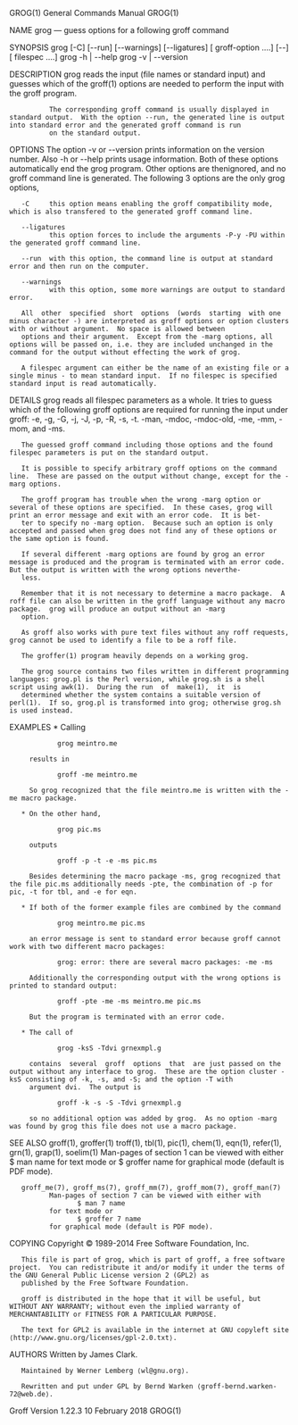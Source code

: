 GROG(1)                                                                                 General Commands Manual                                                                                GROG(1)

NAME
       grog — guess options for a following groff command

SYNOPSIS
       grog [-C] [--run] [--warnings] [--ligatures] [ groff-option ....]  [--] [ filespec ....]
       grog -h | --help
       grog -v | --version

DESCRIPTION
       grog reads the input (file names or standard input) and guesses which of the groff(1) options are needed to perform the input with the groff program.

              The corresponding groff command is usually displayed in standard output.  With the option --run, the generated line is output into standard error and the generated groff command is run
              on the standard output.

OPTIONS
       The option -v or --version prints information on the version number.  Also -h or --help prints usage information.  Both of these options automatically end the grog program.  Other options are
       thenignored, and no groff command line is generated.  The following 3 options are the only grog options,

       -C     this option means enabling the groff compatibility mode, which is also transfered to the generated groff command line.

       --ligatures
              this option forces to include the arguments -P-y -PU within the generated groff command line.

       --run  with this option, the command line is output at standard error and then run on the computer.

       --warnings
              with this option, some more warnings are output to standard error.

       All  other  specified  short  options  (words  starting  with one minus character -) are interpreted as groff options or option clusters with or without argument.  No space is allowed between
       options and their argument.  Except from the -marg options, all options will be passed on, i.e. they are included unchanged in the command for the output without effecting the work of grog.

       A filespec argument can either be the name of an existing file or a single minus - to mean standard input.  If no filespec is specified standard input is read automatically.

DETAILS
       grog reads all filespec parameters as a whole.  It tries to guess which of the following groff options are required for running the input under groff: -e, -g, -G, -j,  -J,  -p,  -R,  -s,  -t.
       -man, -mdoc, -mdoc-old, -me, -mm, -mom, and -ms.

       The guessed groff command including those options and the found filespec parameters is put on the standard output.

       It is possible to specify arbitrary groff options on the command line.  These are passed on the output without change, except for the -marg options.

       The groff program has trouble when the wrong -marg option or several of these options are specified.  In these cases, grog will print an error message and exit with an error code.  It is bet‐
       ter to specify no -marg option.  Because such an option is only accepted and passed when grog does not find any of these options or the same option is found.

       If several different -marg options are found by grog an error message is produced and the program is terminated with an error code.  But the output is written with the wrong options neverthe‐
       less.

       Remember that it is not necessary to determine a macro package.  A roff file can also be written in the groff language without any macro package.  grog will produce an output without an -marg
       option.

       As groff also works with pure text files without any roff requests, grog cannot be used to identify a file to be a roff file.

       The groffer(1) program heavily depends on a working grog.

       The grog source contains two files written in different programming languages: grog.pl is the Perl version, while grog.sh is a shell script using awk(1).  During the run  of  make(1),  it  is
       determined whether the system contains a suitable version of perl(1).  If so, grog.pl is transformed into grog; otherwise grog.sh is used instead.

EXAMPLES
       * Calling

                grog meintro.me

         results in

                groff -me meintro.me

         So grog recognized that the file meintro.me is written with the -me macro package.

       * On the other hand,

                grog pic.ms

         outputs

                groff -p -t -e -ms pic.ms

         Besides determining the macro package -ms, grog recognized that the file pic.ms additionally needs -pte, the combination of -p for pic, -t for tbl, and -e for eqn.

       * If both of the former example files are combined by the command

                grog meintro.me pic.ms

         an error message is sent to standard error because groff cannot work with two different macro packages:

                grog: error: there are several macro packages: -me -ms

         Additionally the corresponding output with the wrong options is printed to standard output:

                groff -pte -me -ms meintro.me pic.ms

         But the program is terminated with an error code.

       * The call of

                grog -ksS -Tdvi grnexmpl.g

         contains  several  groff  options  that  are just passed on the output without any interface to grog.  These are the option cluster -ksS consisting of -k, -s, and -S; and the option -T with
         argument dvi.  The output is

                groff -k -s -S -Tdvi grnexmpl.g

         so no additional option was added by grog.  As no option -marg was found by grog this file does not use a macro package.

SEE ALSO
       groff(1), groffer(1) troff(1), tbl(1), pic(1), chem(1), eqn(1), refer(1), grn(1), grap(1), soelim(1)
              Man-pages of section 1 can be viewed with either
                     $ man name
              for text mode or
                     $ groffer name
              for graphical mode (default is PDF mode).

       groff_me(7), groff_ms(7), groff_mm(7), groff_mom(7), groff_man(7)
              Man-pages of section 7 can be viewed with either with
                     $ man 7 name
              for text mode or
                     $ groffer 7 name
              for graphical mode (default is PDF mode).

COPYING
       Copyright © 1989-2014 Free Software Foundation, Inc.

       This file is part of grog, which is part of groff, a free software project.  You can redistribute it and/or modify it under the terms of the GNU General Public License version 2 (GPL2) as
       published by the Free Software Foundation.

       groff is distributed in the hope that it will be useful, but WITHOUT ANY WARRANTY; without even the implied warranty of MERCHANTABILITY or FITNESS FOR A PARTICULAR PURPOSE.

       The text for GPL2 is available in the internet at GNU copyleft site ⟨http://www.gnu.org/licenses/gpl-2.0.txt⟩.

AUTHORS
       Written by James Clark.

       Maintained by Werner Lemberg ⟨wl@gnu.org⟩.

       Rewritten and put under GPL by Bernd Warken ⟨groff-bernd.warken-72@web.de⟩.

Groff Version 1.22.3                                                                       10 February 2018                                                                                    GROG(1)
